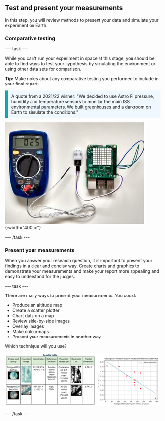 ## Test and present your measurements

In this step, you will review methods to present your data and simulate your experiment on Earth. 

### Comparative testing

--- task ---

While you can't run your experiment in space at this stage, you should be able to find ways to test your hypothesis by simulating the environment or using other data sets for comparison. 

**Tip:** Make notes about any comparative testing you performed to include in your final report. 

<p style="border-left: solid; border-width:10px; border-color: #0faeb0; background-color: aliceblue; padding: 10px;">
A quote from a 2021/22 winner: "We decided to use Astro Pi pressure, humidity and temperature sensors to monitor the main ISS environmental parameters. We built greenhouses and a darkroom on Earth to simulate the conditions."
</p>

![DHT22 calibration setup on the RaspberryPi 3B.](images/stress-test.png){:width="400px"}

--- /task ---

### Present your measurements

When you answer your research question, it is important to present your findings in a clear and concise way. Create charts and graphics to demonstrate your measurements and make your report more appealing and easy to understand for the judges. 

--- task ---

There are many ways to present your measurements. You could: 
+ Produce an altitude map
+ Create a scatter plotter
+ Chart data on a map
+ Review side-by-side images 
+ Overlay images
+ Make colourmaps
+ Present your measurements in another way  

Which technique will you use? 

![Side-by-side images of a results table and a scatter plot chart.](images/table-scatter.png)

--- /task ---
